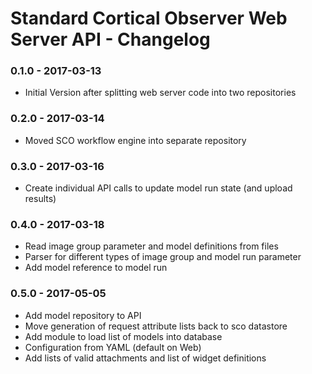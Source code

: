 # Standard Cortical Observer Web Server API - Changelog

### 0.1.0 - 2017-03-13

* Initial Version after splitting web server code into two repositories

### 0.2.0 - 2017-03-14

* Moved SCO workflow engine into separate repository

### 0.3.0 - 2017-03-16

* Create individual API calls to update model run state (and upload results)

### 0.4.0 - 2017-03-18

* Read image group parameter and model definitions from files
* Parser for different types of image group and model run parameter
* Add model reference to model run

### 0.5.0 - 2017-05-05

* Add model repository to API
* Move generation of request attribute lists back to sco datastore
* Add module to load list of models into database
* Configuration from YAML (default on Web)
* Add lists of valid attachments and list of widget definitions
